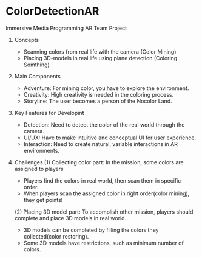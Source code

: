 # ColorDetectionAR
Immersive Media Programming AR Team Project

1. Concepts
   - Scanning colors from real life with the camera (Color Mining)
   - Placing 3D-models in real life using plane detection (Coloring Somthing)

2. Main Components
   - Adventure: For mining color, you have to explore the environment.
   - Creativity: High creativity is needed in the coloring process.
   - Storyline: The user becomes a person of the Nocolor Land.

3. Key Features for Developint
   - Detection: Need to detect the color of the real world through the camera.
   - UI/UX: Have to make intuitive and conceptual UI for user experience.
   - Interaction: Need to create natural, variable interactions in AR environments.
  
4. Challenges
   (1) Collecting color part: In the mission, some colors are assigned to players
      - Players find the colors in real world, then scan them in specific order.
      - When players scan the assigned color in right order(color mining), they get points!
        
   (2) Placing 3D model part: To accomplish other mission, players should complete and place 3D models in real world.
      - 3D models can be completed by filling the colors they collected(color restoring).
      - Some 3D models have restrictions, such as minimum number of colors.
